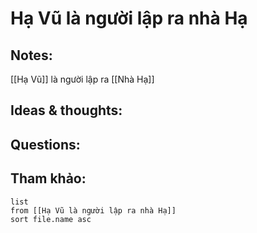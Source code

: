 # Hạ Vũ là người lập ra nhà Hạ

## Notes:
[[Hạ Vũ]] là người lập ra [[Nhà Hạ]]

## Ideas & thoughts:

## Questions:


## Tham khảo:
```dataview
list
from [[Hạ Vũ là người lập ra nhà Hạ]]
sort file.name asc
```